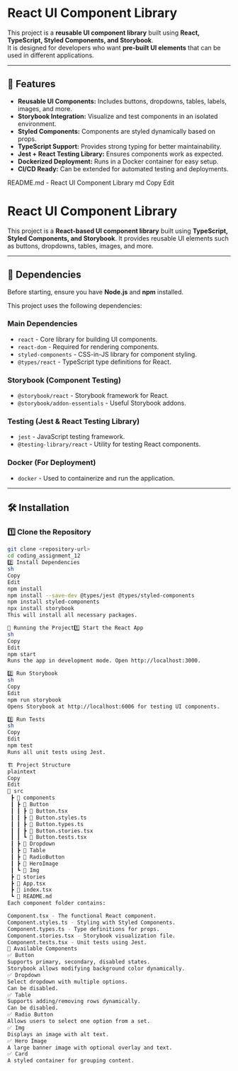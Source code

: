 # React UI Component Library

This project is a **reusable UI component library** built using **React, TypeScript, Styled Components, and Storybook**.  
It is designed for developers who want **pre-built UI elements** that can be used in different applications.  

---

## 📌 Features
- **Reusable UI Components:** Includes buttons, dropdowns, tables, labels, images, and more.
- **Storybook Integration:** Visualize and test components in an isolated environment.
- **Styled Components:** Components are styled dynamically based on props.
- **TypeScript Support:** Provides strong typing for better maintainability.
- **Jest + React Testing Library:** Ensures components work as expected.
- **Dockerized Deployment:** Runs in a Docker container for easy setup.
- **CI/CD Ready:** Can be extended for automated testing and deployments.

README.md - React UI Component Library
md
Copy
Edit
# React UI Component Library

This project is a **React-based UI component library** built using **TypeScript, Styled Components, and Storybook**. It provides reusable UI elements such as buttons, dropdowns, tables, images, and more.

---

## 📌 Dependencies

Before starting, ensure you have **Node.js** and **npm** installed.  

This project uses the following dependencies:

### **Main Dependencies**
- `react` - Core library for building UI components.
- `react-dom` - Required for rendering components.
- `styled-components` - CSS-in-JS library for component styling.
- `@types/react` - TypeScript type definitions for React.

### **Storybook (Component Testing)**
- `@storybook/react` - Storybook framework for React.
- `@storybook/addon-essentials` - Useful Storybook addons.

### **Testing (Jest & React Testing Library)**
- `jest` - JavaScript testing framework.
- `@testing-library/react` - Utility for testing React components.

### **Docker (For Deployment)**
- `docker` - Used to containerize and run the application.

---

## 🛠 Installation

### **1️⃣ Clone the Repository**
```sh
git clone <repository-url>
cd coding_assignment_12
2️⃣ Install Dependencies
sh
Copy
Edit
npm install
npm install --save-dev @types/jest @types/styled-components
npm install styled-components
npx install storybook
This will install all necessary packages.

🚀 Running the Project1️⃣ Start the React App
sh
Copy
Edit
npm start
Runs the app in development mode. Open http://localhost:3000.

2️⃣ Run Storybook
sh
Copy
Edit
npm run storybook
Opens Storybook at http://localhost:6006 for testing UI components.

3️⃣ Run Tests
sh
Copy
Edit
npm test
Runs all unit tests using Jest.

🏗️ Project Structure
plaintext
Copy
Edit
📂 src
 ┣ 📂 components
 ┃ ┣ 📂 Button
 ┃ ┃ ┣ 📜 Button.tsx
 ┃ ┃ ┣ 📜 Button.styles.ts
 ┃ ┃ ┣ 📜 Button.types.ts
 ┃ ┃ ┣ 📜 Button.stories.tsx
 ┃ ┃ ┗ 📜 Button.tests.tsx
 ┃ ┣ 📂 Dropdown
 ┃ ┣ 📂 Table
 ┃ ┣ 📂 RadioButton
 ┃ ┣ 📂 HeroImage
 ┃ ┗ 📂 Img
 ┣ 📂 stories
 ┣ 📜 App.tsx
 ┣ 📜 index.tsx
 ┗ 📜 README.md
Each component folder contains:

Component.tsx - The functional React component.
Component.styles.ts - Styling with Styled Components.
Component.types.ts - Type definitions for props.
Component.stories.tsx - Storybook visualization file.
Component.tests.tsx - Unit tests using Jest.
🧩 Available Components
✅ Button
Supports primary, secondary, disabled states.
Storybook allows modifying background color dynamically.
✅ Dropdown
Select dropdown with multiple options.
Can be disabled.
✅ Table
Supports adding/removing rows dynamically.
Can be disabled.
✅ Radio Button
Allows users to select one option from a set.
✅ Img
Displays an image with alt text.
✅ Hero Image
A large banner image with optional overlay and text.
✅ Card
A styled container for grouping content.
